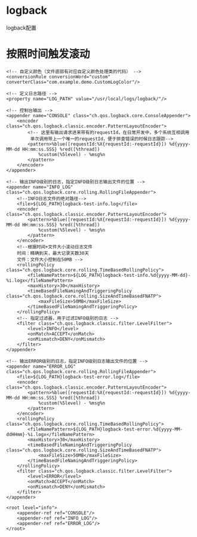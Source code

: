 # logback
logback配置
# 按照时间触发滚动
<?xml version="1.0" encoding="utf-8" ?>
<configuration>

    <!-- 自定义颜色（文件底部有对应自定义颜色处理类的代码） -->
    <conversionRule conversionWord="custom" converterClass="com.example.demo.CustomLogColor"/>

    <!-- 定义日志路径 -->
    <property name="LOG_PATH" value="/usr/local/logs/logback/"/>

    <!-- 控制台输出 -->
    <appender name="CONSOLE" class="ch.qos.logback.core.ConsoleAppender">
        <encoder class="ch.qos.logback.classic.encoder.PatternLayoutEncoder">
            <!-- 这里有输出请求进来带有的requestId，在日常开发中，多个系统互相调用
             单次调用带上一个唯一的requestId，便于排查错误的时候日志跟踪-->
            <pattern>%blue([requestId:%X{requestId:-requestId}]) %d{yyyy-MM-dd HH:mm:ss.SSS} %red([%thread])
                %custom(%5level) - %msg%n
            </pattern>
        </encoder>
    </appender>

    <!-- 输出INFO级别的日志，指定INFO级别日志输出文件的位置 -->
    <appender name="INFO_LOG" class="ch.qos.logback.core.rolling.RollingFileAppender">
        <!--INFO日志文件的绝对路径-->
        <file>${LOG_PATH}logback-test-info.log</file>
        <encoder class="ch.qos.logback.classic.encoder.PatternLayoutEncoder">
            <pattern>%blue([requestId:%X{requestId:-requestId}]) %d{yyyy-MM-dd HH:mm:ss.SSS} %red([%thread])
                %custom(%5level) - %msg%n
            </pattern>
        </encoder>
        <!--根据时间+文件大小滚动日志文件
        时间：精确到天，最大记录天数30天
        文件：文件大小控制在50MB -->
        <rollingPolicy class="ch.qos.logback.core.rolling.TimeBasedRollingPolicy">
            <fileNamePattern>${LOG_PATH}logback-test-info.%d{yyyy-MM-dd}-%i.logx</fileNamePattern>
            <maxHistory>30</maxHistory>
            <timeBasedFileNamingAndTriggeringPolicy class="ch.qos.logback.core.rolling.SizeAndTimeBasedFNATP">
                <maxFileSize>50MB</maxFileSize>
            </timeBasedFileNamingAndTriggeringPolicy>
        </rollingPolicy>
        <!-- 指定过滤器，用于过滤INFO级别的日志 -->
        <filter class="ch.qos.logback.classic.filter.LevelFilter">
            <level>INFO</level>
            <onMatch>ACCEPT</onMatch>
            <onMismatch>DENY</onMismatch>
        </filter>
    </appender>

    <!-- 输出ERROR级别的日志，指定INFO级别日志输出文件的位置 -->
    <appender name="ERROR_LOG" class="ch.qos.logback.core.rolling.RollingFileAppender">
        <file>${LOG_PATH}logback-test-error.log</file>
        <encoder class="ch.qos.logback.classic.encoder.PatternLayoutEncoder">
            <pattern>%blue([requestId:%X{requestId:-requestId}]) %d{yyyy-MM-dd HH:mm:ss.SSS} %red([%thread])
                %custom(%5level) - %msg%n
            </pattern>
        </encoder>
        <rollingPolicy class="ch.qos.logback.core.rolling.TimeBasedRollingPolicy">
            <fileNamePattern>${LOG_PATH}logback-test-error.%d{yyyy-MM-ddHHmm}-%i.logx</fileNamePattern>
            <maxHistory>30</maxHistory>
            <timeBasedFileNamingAndTriggeringPolicy class="ch.qos.logback.core.rolling.SizeAndTimeBasedFNATP">
                <maxFileSize>50MB</maxFileSize>
            </timeBasedFileNamingAndTriggeringPolicy>
        </rollingPolicy>
        <filter class="ch.qos.logback.classic.filter.LevelFilter">
            <level>ERROR</level>
            <onMatch>ACCEPT</onMatch>
            <onMismatch>DENY</onMismatch>
        </filter>
    </appender>

    <root level="info">
        <appender-ref ref="CONSOLE"/>
        <appender-ref ref="INFO_LOG"/>
        <appender-ref ref="ERROR_LOG"/>
    </root>

</configuration>
